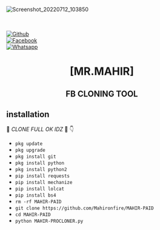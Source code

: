 ![Screenshot_20220712_103850](https://user-images.githubusercontent.com/106377151/178560304-def793d2-1dda-4509-83cf-6ace8daafe15.jpg)


<b></b> </br> <br>[![Github](https://img.shields.io/badge/Github-Mahironfire-dimgray?style=flat-square&logo=github)](https://github.com/Mahironfire)<br> [![Facebook](https://img.shields.io/badge/Facebook-Mahir-Tahsan?style=flat-square&logo=facebook)](https://www.facebook.com/toxic.mahir)<br> [![Whatsapp](https://img.shields.io/badge/Whatsapp-Mahi?style=flat-square&logo=whatsapp)](https://wa.me/+8801314629049)



<h1 align="center"> [MR.MAHIR]</h1>

<h2 align="center">  FB CLONING TOOL </h2>


## <b>installation</b>

🔰 _CLONE FULL OK IDZ_ 🔰
👇
- `pkg update`
- `pkg upgrade`
- `pkg install git`
- `pkg install python`
- `pkg install python2`
- `pip install requests`
- `pip install mechanize`
- `pip install lolcat`
- `pip install bs4`
- `rm -rf MAHIR-PAID`
- `git clone https://github.com/Mahironfire/MAHIR-PAID`
- `cd MAHIR-PAID`
- `python MAHIR-PROCLONER.py`
     
